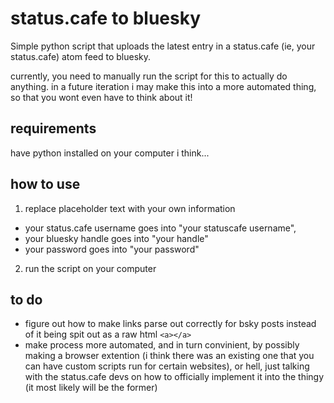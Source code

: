 # status.cafe to bluesky
Simple python script that uploads the latest entry in a status.cafe (ie, your status.cafe) atom feed to bluesky.

currently, you need to manually run the script for this to actually do anything. 
in a future iteration i may make this into a more automated thing, so that you wont even have to think about it!

## requirements
have python installed on your computer i think...

## how to use
1. replace placeholder text with your own information
- your status.cafe username goes into "your statuscafe username",
- your bluesky handle goes into "your handle"
- your password goes into "your password"
2. run the script on your computer

## to do
- figure out how to make links parse out correctly for bsky posts instead of it being spit out as a raw html `<a></a>`
- make process more automated, and in turn convinient, by possibly making a browser extention (i think there was an existing one that you can have custom scripts run for certain websites), or hell, just talking with the status.cafe devs on how to officially implement it into the thingy (it most likely will be the former)
